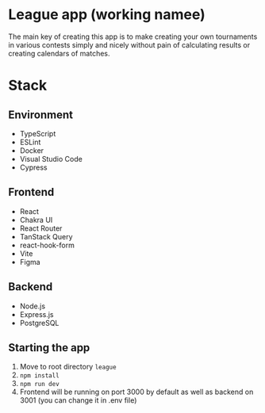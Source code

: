 # League app (working namee)

The main key of creating this app is to make creating your own tournaments in various contests simply and nicely without pain of calculating results or creating calendars of matches.

# Stack

## Environment

- TypeScript
- ESLint
- Docker
- Visual Studio Code
- Cypress

## Frontend

- React
- Chakra UI
- React Router
- TanStack Query
- react-hook-form
- Vite
- Figma

## Backend

- Node.js
- Express.js
- PostgreSQL

## Starting the app

1. Move to root directory `league`
2. `npm install`
3. `npm run dev`
4. Frontend will be running on port 3000 by default as well as backend on 3001 (you can change it in .env file)